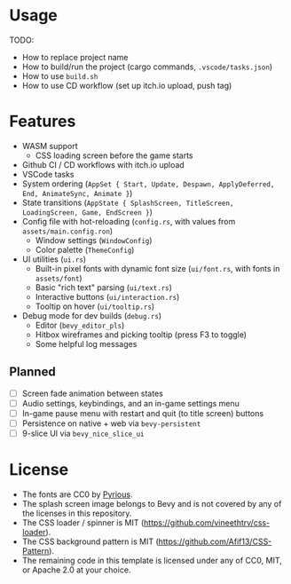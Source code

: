 # Usage

TODO:
- How to replace project name
- How to build/run the project (cargo commands, `.vscode/tasks.json`)
- How to use `build.sh`
- How to use CD workflow (set up itch.io upload, push tag)

# Features

- WASM support
    - CSS loading screen before the game starts
- Github CI / CD workflows with itch.io upload
- VSCode tasks
- System ordering (`AppSet { Start, Update, Despawn, ApplyDeferred, End, AnimateSync, Animate }`)
- State transitions (`AppState { SplashScreen, TitleScreen, LoadingScreen, Game, EndScreen }`)
- Config file with hot-reloading (`config.rs`, with values from `assets/main.config.ron`)
    - Window settings (`WindowConfig`)
    - Color palette (`ThemeConfig`)
- UI utilities (`ui.rs`)
    - Built-in pixel fonts with dynamic font size (`ui/font.rs`, with fonts in `assets/font`)
    - Basic "rich text" parsing (`ui/text.rs`)
    - Interactive buttons (`ui/interaction.rs`)
    - Tooltip on hover (`ui/tooltip.rs`)
- Debug mode for dev builds (`debug.rs`)
    - Editor (`bevy_editor_pls`)
    - Hitbox wireframes and picking tooltip (press F3 to toggle)
    - Some helpful log messages

## Planned

- [ ] Screen fade animation between states
- [ ] Audio settings, keybindings, and an in-game settings menu
- [ ] In-game pause menu with restart and quit (to title screen) buttons
- [ ] Persistence on native + web via `bevy-persistent`
- [ ] 9-slice UI via `bevy_nice_slice_ui`

# License

- The fonts are CC0 by [Pyrious](https://github.com/benfrankel).
- The splash screen image belongs to Bevy and is not covered by any of the licenses in this repository.
- The CSS loader / spinner is MIT (https://github.com/vineethtrv/css-loader).
- The CSS background pattern is MIT (https://github.com/Afif13/CSS-Pattern).
- The remaining code in this template is licensed under any of CC0, MIT, or Apache 2.0 at your choice.
